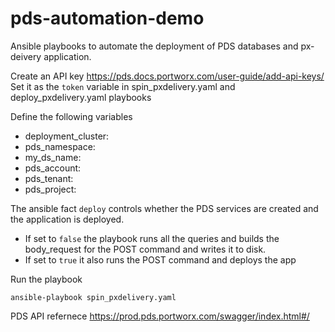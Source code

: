 # pds-automation-demo

Ansible playbooks to automate the deployment of PDS databases and px-deivery application.

Create an API key https://pds.docs.portworx.com/user-guide/add-api-keys/
Set it as the ```token``` variable in spin_pxdelivery.yaml and deploy_pxdelivery.yaml playbooks

Define the following variables
-  deployment_cluster:
-  pds_namespace:
-  my_ds_name:
-  pds_account:
-  pds_tenant:
-  pds_project:


The ansible fact `deploy` controls whether the PDS services are created and the application is deployed.
-  If set to `false` the playbook runs all the queries and builds the body_request for the POST command and writes it to disk.
-  If set to `true` it also runs the POST command and deploys the app

Run the playbook
```
ansible-playbook spin_pxdelivery.yaml
```

PDS API refernece https://prod.pds.portworx.com/swagger/index.html#/